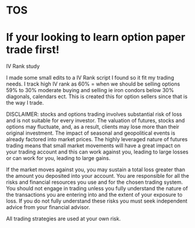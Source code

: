 # TOS
# If your looking to learn option paper trade first!
IV Rank study

I made some small edits to a IV Rank script I found so it fit my trading needs. 
I track high IV rank as 60% = when we should be selling options 
59% to 30% moderate buying and selling ie iron condors
below 30% diagonals, calendars ect. This is created this for option sellers since that is the way I trade.  

DISCLAIMER: stocks and options trading involves substantial risk of loss and is not suitable for every investor. The valuation of futures, stocks and options may fluctuate, and, as a result, clients may lose more than their original investment. The impact of seasonal and geopolitical events is already factored into market prices. The highly leveraged nature of futures trading means that small market movements will have a great impact on your trading account and this can work against you, leading to large losses or can work for you, leading to large gains.

If the market moves against you, you may sustain a total loss greater than the amount you deposited into your account. You are responsible for all the risks and financial resources you use and for the chosen trading system. You should not engage in trading unless you fully understand the nature of the transactions you are entering into and the extent of your exposure to loss. If you do not fully understand these risks you must seek independent advice from your financial advisor.

All trading strategies are used at your own risk.
